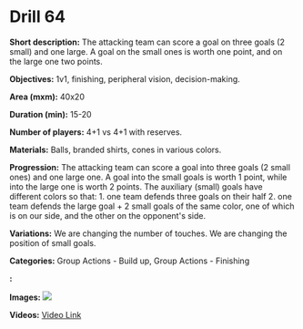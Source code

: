 # Drill 64

**Short description:**
The attacking team can score a goal on three goals (2 small) and one large. A goal on the small ones is worth one point, and on the large one two points.

**Objectives:**
1v1, finishing, peripheral vision, decision-making.

**Area (mxm):**
40x20

**Duration (min):**
15-20

**Number of players:**
4+1 vs 4+1 with reserves.

**Materials:**
Balls, branded shirts, cones in various colors.

**Progression:**
The attacking team can score a goal into three goals (2 small ones) and one large one. A goal into the small goals is worth 1 point, while into the large one is worth 2 points. The auxiliary (small) goals have different colors so that: 1. one team defends three goals on their half 2. one team defends the large goal + 2 small goals of the same color, one of which is on our side, and the other on the opponent's side.

**Variations:**
We are changing the number of touches. We are changing the position of small goals.

**Categories:**
Group Actions - Build up, Group Actions - Finishing

**:**


**Images:**
![](https://www.coachingfutsal.com/\images\8b9274ca46fcd9eae71502512688c0eae478d03927d8653b28a973258b9c1602c6284d6fc82b0f2f9b4aaf28f4726c8e42824070b59acd6984531afe7634c8834daf4d18bd2f4.jpg)

**Videos:**
[Video Link](https://www.youtube.com/embed/vGJpPtG8oO0)

